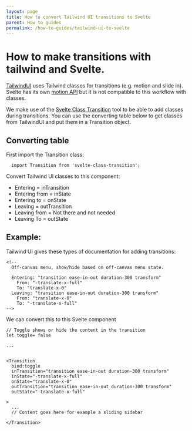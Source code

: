 ```yaml
---
layout: page
title: How to convert Tailwind UI transitions to Svelte
parent: How to guides
permalink: /how-to-guides/tailwind-ui-to-svelte
---
```


# How to make transitions with tailwind and Svelte.

[TailwindUI](https://tailwindui.com) uses Tailwind classes for transitions (e.g. motion and slide in). Svelte has its own [motion API](https://svelte.dev/tutorial/tweened) but it is not compatible to this workflow with classes.

We make use of the [Svelte Class Transition](https://github.com/gawlk/svelte-class-transition) tool to be able to add classes during transitions. You can use the converting table below to get classes from TailwindUI and put them in a Transition object.

## Converting table
First import the Transition class:

```
  import Transition from 'svelte-class-transition';
```

Convert Tailwind UI classes to this component:

- Entering = inTransition
- Entering from = inState
- Entering to = onState
- Leaving = outTransition
- Leaving from = Not there and not needed
- Leaving To = outState


## Example:

Tailwind UI gives these types of documentation for adding transitions:

```
<!--
  Off-canvas menu, show/hide based on off-canvas menu state.

  Entering: "transition ease-in-out duration-300 transform"
    From: "-translate-x-full"
    To: "translate-x-0"
  Leaving: "transition ease-in-out duration-300 transform"
    From: "translate-x-0"
    To: "-translate-x-full"
-->
```

We can convert this to this Svelte component




```
// Toggle shows or hide the content in the transition
let toggle= false

...


<Transition
  bind:toggle
  inTransition="transition ease-in-out duration-300 transform"
  inState="-translate-x-full"
  onState="translate-x-0"
  outTransition="transition ease-in-out duration-300 transform"
  outState="-translate-x-full"

>
  ... 
  // Content goes here for example a sliding sidebar

</Transition>
